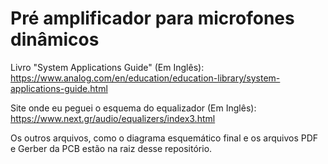 # Pré amplificador para microfones dinâmicos

Livro "System Applications Guide" (Em Inglês): https://www.analog.com/en/education/education-library/system-applications-guide.html

Site onde eu peguei o esquema do equalizador (Em Inglês): https://www.next.gr/audio/equalizers/index3.html

Os outros arquivos, como o diagrama esquemático final e os arquivos PDF e Gerber da PCB estão na raiz desse repositório.
